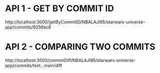 # API 1 - GET BY COMMIT ID
http://localhost:3000/getByCommitID/NBALAJI95/starwars-universe-app/commits/9256ec8

# API 2 - COMPARING TWO COMMITS
http://localhost:3000/commitDiff/NBALAJI95/starwars-universe-app/commits/test...main/diff

